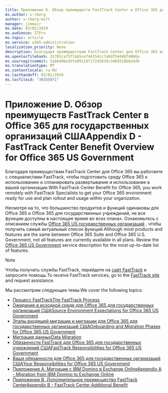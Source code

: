 ```yaml
---
title: Приложение D. Обзор преимуществ FastTrack Center в Office 365 для государственных организаций США
ms.author: v-rberg
author: v-rberg-msft
manager: jimmuir
ms.date: 03/02/2019
ms.audience: ITPro
ms.topic: article
ms.service: o365-administration
localization_priority: None
description: Благодаря преимуществам FastTrack Center для Office 365 вы работаете с специалистами FastTrack, чтобы подготовить среду Office 365 к использованию и спланировать развертывание и использование в вашей организации.
ms.openlocfilehash: 31782ca75f7ab5ce74415dcc7a9d754448740b6a
ms.sourcegitcommit: 5abb49be2bfa99110f17245839c3468318b8a3db
ms.translationtype: MT
ms.contentlocale: ru-RU
ms.lasthandoff: 03/01/2019
ms.locfileid: "30355071"
---
```

# <a name="appendix-d---fasttrack-center-benefit-overview-for-office-365-us-government"></a><span data-ttu-id="192eb-103">Приложение D. Обзор преимуществ FastTrack Center в Office 365 для государственных организаций США</span><span class="sxs-lookup"><span data-stu-id="192eb-103">Appendix D - FastTrack Center Benefit Overview for Office 365 US Government</span></span>

<span data-ttu-id="192eb-104">Благодаря преимуществам FastTrack Center для Office 365 вы работаете с специалистами FastTrack, чтобы подготовить среду Office 365 к использованию и спланировать развертывание и использование в вашей организации.</span><span class="sxs-lookup"><span data-stu-id="192eb-104">With FastTrack Center Benefit for Office 365, you work remotely with FastTrack Specialists to get your Office 365 environment ready for use and plan rollout and usage within your organization.</span></span> 
  
<span data-ttu-id="192eb-p101">Несмотря на то, что большинство продуктов и функций одинаковы для Office 365 и Office 365 для государственных учреждений, не все функции доступны в настоящее время во всех планах. Ознакомьтесь с описанием службы [Office 365 US государственных организаций](https://aka.ms/aboutgovcloud) , чтобы получить самый актуальный список функций.</span><span class="sxs-lookup"><span data-stu-id="192eb-p101">Although most products and features are the same between Office 365 Suite and Office 365 U.S. Government, not all features are currently available in all plans. Review the [Office 365 US Government](https://aka.ms/aboutgovcloud) service description for the most up-to-date list of features.</span></span>

> [!NOTE]
> <span data-ttu-id="192eb-107">Чтобы получать службы FastTrack, перейдите на [сайт FastTrack](https://go.microsoft.com/fwlink/?linkid=780698) и запросите помощь.</span><span class="sxs-lookup"><span data-stu-id="192eb-107">To receive FastTrack services, go to the [FastTrack site](https://go.microsoft.com/fwlink/?linkid=780698) and request assistance.</span></span>  

<span data-ttu-id="192eb-108">Мы рассмотрим следующие темы:</span><span class="sxs-lookup"><span data-stu-id="192eb-108">We cover the following topics:</span></span>
- [<span data-ttu-id="192eb-109">Процесс FastTrack</span><span class="sxs-lookup"><span data-stu-id="192eb-109">The FastTrack Process</span></span>](O365-fasttrack-process.md) 
- [<span data-ttu-id="192eb-110">Ожидание в исходной среде для Office 365 для государственных организаций США</span><span class="sxs-lookup"><span data-stu-id="192eb-110">Source Environment Expectations for Office 365 US Government</span></span>](US-Gov-appendix-source-environment-expectations.md)   
- [<span data-ttu-id="192eb-111">Этапы входящей миграции и миграции для Office 365 для государственных организаций США</span><span class="sxs-lookup"><span data-stu-id="192eb-111">Onboarding and Migration Phases for Office 365 US Government</span></span>](US-Gov-appendix-onboarding-and-migration.md)
- [<span data-ttu-id="192eb-112">Миграция данных</span><span class="sxs-lookup"><span data-stu-id="192eb-112">Data Migration</span></span>](O365-data-migration.md)    
- [<span data-ttu-id="192eb-113">Обязанности FastTrack для Office 365 для государственных учреждений США</span><span class="sxs-lookup"><span data-stu-id="192eb-113">FastTrack Responsibilities for Office 365 US Government</span></span>](US-Gov-appendix-fasttrack-responsibilities.md)   
- [<span data-ttu-id="192eb-114">Ваши обязанности для Office 365 для государственных организаций США</span><span class="sxs-lookup"><span data-stu-id="192eb-114">Your Responsibilities for Office 365 US Government</span></span>](US-Gov-appendix-your-responsibilities.md) 
- [<span data-ttu-id="192eb-115">Приложение А. Миграция с IBM Domino в Exchange Online</span><span class="sxs-lookup"><span data-stu-id="192eb-115">Appendix A - Migration from IBM Domino to Exchange Online</span></span>](O365-from-ibm-domino-to-exchange-online.md)   
- [<span data-ttu-id="192eb-116">Приложение B. Дополнительное преимущество FastTrack Center</span><span class="sxs-lookup"><span data-stu-id="192eb-116">Appendix B - FastTrack Center Additional Benefit</span></span>](O365-fasttrack-additional-benefits.md)


